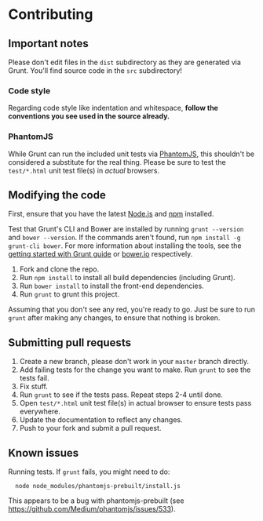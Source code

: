 # Contributing

## Important notes
Please don't edit files in the `dist` subdirectory as they are generated via
Grunt. You'll find source code in the `src` subdirectory!

### Code style
Regarding code style like indentation and whitespace, **follow the conventions
you see used in the source already.**

### PhantomJS
While Grunt can run the included unit tests via
[PhantomJS](http://phantomjs.org/), this shouldn't be considered a substitute
for the real thing. Please be sure to test the `test/*.html` unit test file(s)
in _actual_ browsers.

## Modifying the code
First, ensure that you have the latest [Node.js](http://nodejs.org/) and
[npm](http://npmjs.org/) installed.

Test that Grunt's CLI and Bower are installed by running `grunt --version` and
`bower --version`.  If the commands aren't found, run `npm install -g grunt-cli
bower`.  For more information about installing the tools, see the [getting
started with Grunt guide](http://gruntjs.com/getting-started) or
[bower.io](http://bower.io/) respectively.

1. Fork and clone the repo.
2. Run `npm install` to install all build dependencies (including Grunt).
3. Run `bower install` to install the front-end dependencies.
4. Run `grunt` to grunt this project.

Assuming that you don't see any red, you're ready to go. Just be sure to run
`grunt` after making any changes, to ensure that nothing is broken.

## Submitting pull requests

1. Create a new branch, please don't work in your `master` branch directly.
2. Add failing tests for the change you want to make. Run `grunt` to see the tests fail.
3. Fix stuff.
4. Run `grunt` to see if the tests pass. Repeat steps 2-4 until done.
5. Open `test/*.html` unit test file(s) in actual browser to ensure tests pass everywhere.
6. Update the documentation to reflect any changes.
7. Push to your fork and submit a pull request.

## Known issues

Running tests. If `grunt` fails, you might need to do:

```
  node node_modules/phantomjs-prebuilt/install.js
```

This appears to be a bug with phantomjs-prebuilt (see https://github.com/Medium/phantomjs/issues/533).
